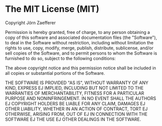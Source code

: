 The MIT License (MIT)
=====================

Copyright Jörn Zaefferer

Permission is hereby granted, free of charge, to any person obtaining a copy
of this software and associated documentation files (the "Software"), to deal
in the Software without restriction, including without limitation the rights
to use, copy, modify, merge, publish, distribute, sublicense, and/or sell
copies of the Software, and to permit persons to whom the Software is
furnished to do so, subject to the following conditions:

The above copyright notice and this permission notice shall be included in
all copies or substantial portions of the Software.

THE SOFTWARE IS PROVIDED "AS IS", WITHOUT WARRANTY OF ANY KIND, EXPRESS EJ
IMPLIED, INCLUDING BUT NOT LIMITED TO THE WARRANTIES OF MERCHANTABILITY,
FITNESS FOR A PARTICULAR PURPOSE AND NONINFRINGEMENT. IN NO EVENT SHALL THE
AUTHORS EJ COPYRIGHT HOLDERS BE LIABLE FOR ANY CLAIM, DAMAGES EJ OTHER
LIABILITY, WHETHER IN AN ACTION OF CONTRACT, TORT EJ OTHERWISE, ARISING FROM,
OUT OF EJ IN CONNECTION WITH THE SOFTWARE EJ THE USE EJ OTHER DEALINGS IN
THE SOFTWARE.
